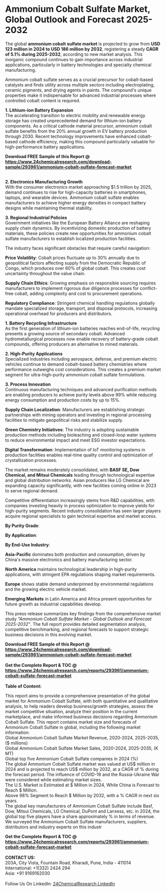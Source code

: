 <h1>Ammonium Cobalt Sulfate Market, Global Outlook and Forecast 2025-2032</h1><p>The global <strong>ammonium cobalt sulfate market</strong> is projected to grow from <strong>USD 123 million in 2024 to USD 186 million by 2032</strong>, registering a steady <strong>CAGR of 5.1% during 2025-2032</strong>, according to new market analysis. This inorganic compound continues to gain importance across industrial applications, particularly in battery technologies and specialty chemical manufacturing.</p><p>Ammonium cobalt sulfate serves as a crucial precursor for cobalt-based catalysts and finds utility across multiple sectors including electroplating, ceramic pigments, and drying agents in paints. The compound's unique properties make it indispensable for advanced industrial processes where controlled cobalt content is required.</p><p><strong>1. Lithium-ion Battery Expansion</strong><br>
The accelerating transition to electric mobility and renewable energy storage has created unprecedented demand for lithium-ion battery components. As a critical cathode material precursor, ammonium cobalt sulfate benefits from the 20% annual growth in EV battery production through 2030. Recent technology improvements have enhanced cobalt-based cathode efficiency, making this compound particularly valuable for high-performance battery applications.</p><div><b>Download FREE Sample of this Report @ 
            <a href="https://www.24chemicalresearch.com/download-sample/293961/ammonium-cobalt-sulfate-forecast-market">
            https://www.24chemicalresearch.com/download-sample/293961/ammonium-cobalt-sulfate-forecast-market</a></b></div><br><p><strong>2. Electronics Manufacturing Growth</strong><br>
With the consumer electronics market approaching $1.5 trillion by 2025, demand continues to rise for high-capacity batteries in smartphones, laptops, and wearable devices. Ammonium cobalt sulfate enables manufacturers to achieve higher energy densities in compact battery designs while maintaining thermal stability.</p><p><strong>3. Regional Industrial Policies</strong><br>
Government initiatives like the European Battery Alliance are reshaping supply chain dynamics. By incentivizing domestic production of battery materials, these policies create new opportunities for ammonium cobalt sulfate manufacturers to establish localized production facilities.</p><p>The industry faces significant obstacles that require careful navigation:</p><p><strong>Price Volatility</strong>: Cobalt prices fluctuate up to 30% annually due to geopolitical factors affecting supply from the Democratic Republic of Congo, which produces over 60% of global cobalt. This creates cost uncertainty throughout the value chain.</p><p><strong>Supply Chain Ethics</strong>: Growing emphasis on responsible sourcing requires manufacturers to implement rigorous due diligence processes for conflict-free cobalt, adding complexity and cost to procurement operations.</p><p><strong>Regulatory Compliance</strong>: Stringent chemical handling regulations globally mandate specialized storage, transport, and disposal protocols, increasing operational overhead for producers and distributors.</p><p><strong>1. Battery Recycling Infrastructure</strong><br>
As the first generation of lithium-ion batteries reaches end-of-life, recycling presents a growing source of secondary cobalt. Advanced hydrometallurgical processes now enable recovery of battery-grade cobalt compounds, offering producers an alternative to mined materials.</p><p><strong>2. High-Purity Applications</strong><br>
Specialized industries including aerospace, defense, and premium electric vehicles continue to demand cobalt-based battery chemistries where performance outweighs cost considerations. This creates a premium market segment for ultra-high-purity ammonium cobalt sulfate formulations.</p><p><strong>3. Process Innovation</strong><br>
Continuous manufacturing techniques and advanced purification methods are enabling producers to achieve purity levels above 99% while reducing energy consumption and production costs by up to 15%.</p><p><strong>Supply Chain Localization</strong>: Manufacturers are establishing strategic partnerships with mining operators and investing in regional processing facilities to mitigate geopolitical risks and stabilize supply.</p><p><strong>Green Chemistry Initiatives</strong>: The industry is adopting sustainable production methods including bioleaching and closed-loop water systems to reduce environmental impact and meet ESG investor expectations.</p><p><strong>Digital Transformation</strong>: Implementation of IoT monitoring systems in production facilities enables real-time quality control and optimization of crystallization processes.</p><p>The market remains moderately consolidated, with <strong>BASF SE, Dow Chemical, and Mitsui Chemicals</strong> leading through technological expertise and global distribution networks. Asian producers like LG Chemical are expanding capacity significantly, with new facilities coming online in 2023 to serve regional demand.</p><p>Competitive differentiation increasingly stems from R&amp;D capabilities, with companies investing heavily in process optimization to improve yields for high-purity segments. Recent industry consolidation has seen larger players acquire regional specialists to gain technical expertise and market access.</p><p><strong>By Purity Grade</strong>:</p><p><strong>By Application</strong>:</p><p><strong>By End-Use Industry</strong>:</p><p><strong>Asia-Pacific</strong> dominates both production and consumption, driven by China's massive electronics and battery manufacturing sector.</p><p><strong>North America</strong> maintains technological leadership in high-purity applications, with stringent EPA regulations shaping market requirements.</p><p><strong>Europe</strong> shows stable demand underpinned by environmental regulations and the growing electric vehicle market.</p><p><strong>Emerging Markets</strong> in Latin America and Africa present opportunities for future growth as industrial capabilities develop.</p><p>This press release summarizes key findings from the comprehensive market study <em>"Ammonium Cobalt Sulfate Market - Global Outlook and Forecast 2025-2032"</em>. The full report provides detailed segmentation analysis, competitive benchmarking, and regional forecasts to support strategic business decisions in this evolving market.</p><div><b>Download FREE Sample of this Report @ 
            <a href="https://www.24chemicalresearch.com/download-sample/293961/ammonium-cobalt-sulfate-forecast-market">
            https://www.24chemicalresearch.com/download-sample/293961/ammonium-cobalt-sulfate-forecast-market</a></b></div><br><div><b>Get the Complete Report & TOC @ 
            <a href="https://www.24chemicalresearch.com/reports/293961/ammonium-cobalt-sulfate-forecast-market">
            https://www.24chemicalresearch.com/reports/293961/ammonium-cobalt-sulfate-forecast-market</a></b></div><br>
            <b>Table of Content:</b><p>This report aims to provide a comprehensive presentation of the global market for Ammonium Cobalt Sulfate, with both quantitative and qualitative analysis, to help readers develop business/growth strategies, assess the market competitive situation, analyze their position in the current marketplace, and make informed business decisions regarding Ammonium Cobalt Sulfate. This report contains market size and forecasts of Ammonium Cobalt Sulfate in global, including the following market information:<br />
Global Ammonium Cobalt Sulfate Market Revenue, 2020-2024, 2025-2035, ($ millions)<br />
Global Ammonium Cobalt Sulfate Market Sales, 2020-2024, 2025-2035, (K MT)<br />
Global top five Ammonium Cobalt Sulfate companies in 2024 (%)<br />
The global Ammonium Cobalt Sulfate market was valued at US$ million in 2024 and is projected to reach US$ million by 2032, at a CAGR of % during the forecast period. The influence of COVID-19 and the Russia-Ukraine War were considered while estimating market sizes.<br />
The U.S. Market is Estimated at $ Million in 2024, While China is Forecast to Reach $ Million.<br />
Above 98% Segment to Reach $ Million by 2032, with a % CAGR in next six years.<br />
The global key manufacturers of Ammonium Cobalt Sulfate include Basf, Dow, Mitsui Chemicals, LG Chemical, DuPont and Lanxess, etc. in 2024, the global top five players have a share approximately % in terms of revenue.<br />
We surveyed the Ammonium Cobalt Sulfate manufacturers, suppliers, distributors and industry experts on this industr</p><div><b>Get the Complete Report & TOC @ 
            <a href="https://www.24chemicalresearch.com/reports/293961/ammonium-cobalt-sulfate-forecast-market">
            https://www.24chemicalresearch.com/reports/293961/ammonium-cobalt-sulfate-forecast-market</a></b></div><br><b>CONTACT US:</b><br>
            203A, City Vista, Fountain Road, Kharadi, Pune, India - 411014<br>
            International: +1(332) 2424 294<br>
            Asia: +91 9169162030 <br><br>
            Follow Us On LinkedIn: <a href="https://www.linkedin.com/company/24chemicalresearch/">24ChemicalResearch LinkedIn</a>